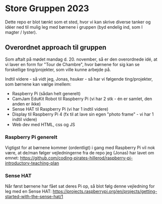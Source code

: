 # Store Gruppen 2023
Dette repo er blot tænkt som et sted, hvor vi kan skrive diverse tanker og idéer ned til mulig leg med børnene i gruppen (byd endelig ind, som I magter / lyster).

## Overordnet approach til gruppen
Som aftalt på mødet mandag d. 20. november, så er den overordnede idé, at vi laver en form for "Tour de Chambre", hvor børnene for sig kan se forskellige ting/projekter, som ville kunne arbejde på.

Indtil videre - så vidt jeg, Jonas, hsuker - så har vi følgende ting/projekter, som børnene kan vælge imellem:
- Raspberry Pi (sådan helt generelt)
- CamJam EduKit Robot til Raspberry Pi (vi har 2 stk - én er samlet, den anden er ikke)
- Sense HAT til Raspberry Pi (vi har 1 indtil videre)
- Display til Raspberry Pi 4 (fx til at lave sin egen "photo frame" - vi har 1 indtil videre)
- Web dev med HTML, css og JS

### Raspberry Pi generelt
Vigtigst for at børnene kommer (ordentligt) i gang med Raspberry Pi vil nok være, at de/man følger vejledningerne fra de repo jeg (Jonas) har lavet om emnet: https://github.com/coding-pirates-hillerod/raspberry-pi-introductory-teaching-plan

### Sense HAT
Når først børnene har fået sat deres Pi op, så blot følg denne vejledning for leg med en Sense HAT: https://projects.raspberrypi.org/en/projects/getting-started-with-the-sense-hat/1
